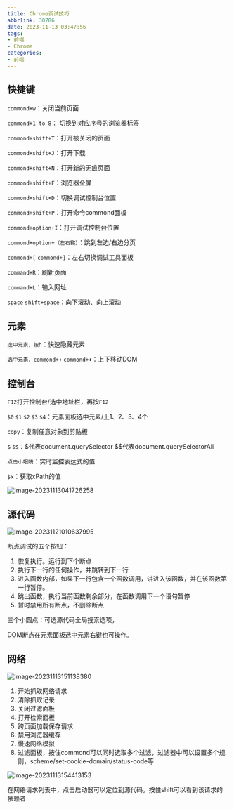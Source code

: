 ```yaml
---
title: Chrome调试技巧
abbrlink: 30786
date: 2023-11-13 03:47:56
tags:
- 前端
- Chrome
categories:
- 前端
---
```


## 快捷键

`commond+w`：关闭当前页面

`commond+1 to 8`： 切换到对应序号的浏览器标签

`commond+shift+T`：打开被关闭的页面

`commond+shift+J`：打开下载

`commond+shift+N`：打开新的无痕页面

<!--more-->

`commond+shift+F`：浏览器全屏

`commond+shift+D`：切换调试控制台位置

`commond+shift+P`：打开命令commond面板

`commond+option+I`：打开调试控制台位置

`commond+option+（左右键）`：跳到左边/右边分页

`commond+[` `commond+]`：左右切换调试工具面板

`command+R`：刷新页面

`command+L`：输入网址

`space` `shift+space`：向下滚动、向上滚动

## 元素

`选中元素，按h`：快速隐藏元素

`选中元素，commond+⬆` `commond+⬇`：上下移动DOM

## 控制台

`F12`打开控制台/选中地址栏，再按`F12`

`$0` `$1` `$2` `$3` `$4`：元素面板选中元素/上1、2、3、4个

`copy`：复制任意对象到剪贴板

`$` `$$`：$代表document.querySelector $$代表document.querySelectorAll

`点击小眼睛`：实时监控表达式的值

`$x`：获取xPath的值

![image-20231113041726258](https://s2.loli.net/2024/12/02/jzrDtskal9SB87J.png)

## 源代码

![image-20231121010637995](https://s2.loli.net/2024/12/02/n5LBVEcdmKoAx19.png)

断点调试的五个按钮：

1. 恢复执行。运行到下个断点 
2. 执行下一行的任何操作，并跳转到下一行 
3. 进入函数内部，如果下一行包含一个函数调用，讲进入该函数，并在该函数第一行暂停。
4. 跳出函数，执行当前函数剩余部分，在函数调用下一个语句暂停
5. 暂时禁用所有断点，不删除断点

三个小圆点：可选源代码全局搜索选项，

DOM断点在元素面板选中元素右键也可操作。

## 网络

![image-20231113151138380](https://s2.loli.net/2024/12/02/d8Qohc9p7erAnZH.png)

1. 开始抓取网络请求
2. 清除抓取记录
3. 关闭过滤面板
4. 打开检索面板
5. 跨页面加载保存请求
6. 禁用浏览器缓存
7. 慢速网络模拟
8. 过滤面板，按住commond可以同时选取多个过滤，过滤器中可以设置多个规则，scheme/set-cookie-domain/status-code等

![image-20231113154413153](https://s2.loli.net/2024/12/02/NcGXbBliFoS29uv.png)

在网络请求列表中，点击启动器可以定位到源代码。按住shift可以看到该请求的依赖者

